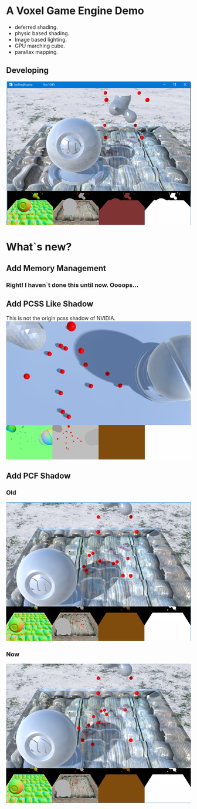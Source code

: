 # A Voxel Game Engine Demo

* deferred shading.
* physic based shading.
* Image based lighting.
* GPU marching cube.
* parallax mapping.

## Developing

![alt tag](current.png)

# What`s new?

## Add Memory Management
### Right! I haven`t done this until now. Oooops...

## Add PCSS Like Shadow
This is not the origin pcss shadow of NVIDIA.
![alt tag](pcssLike.png)

## Add PCF Shadow

### Old
![alt tag](old.PNG)

### Now
![alt tag](now.PNG)
